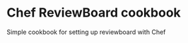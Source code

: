 Chef ReviewBoard cookbook
=========================

Simple cookbook for setting up reviewboard with Chef
